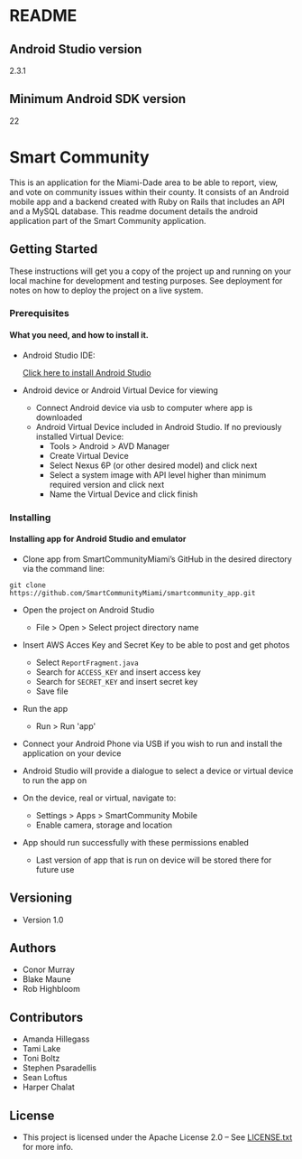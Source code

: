 # README

## Android Studio version
2.3.1

## Minimum Android SDK version
22

# Smart Community
This is an application for the Miami-Dade area to be able to report, view, and vote on community issues within their county. It consists of an Android mobile app and a backend created with Ruby on Rails that includes an API and a MySQL database. This readme document details the android application part of the Smart Community application.

## Getting Started
These instructions will get you a copy of the project up and running on your local machine for development and testing purposes. See deployment for notes on how to deploy the project on a live system.

### Prerequisites
#### What you need, and how to install it.

* Android Studio IDE:
	
	[Click here to install Android Studio](https://developer.android.com/studio/install.html)

* Android device or Android Virtual Device for viewing
  * Connect Android device via usb to computer where app is downloaded
  * Android Virtual Device included in Android Studio. If no previously installed Virtual Device:
    * Tools > Android > AVD Manager
    * Create Virtual Device
    * Select Nexus 6P (or other desired model) and click next
    * Select a system image with API level higher than minimum required version and click next
    * Name the Virtual Device and click finish

### Installing
#### Installing app for Android Studio and emulator
* Clone app from SmartCommunityMiami’s GitHub in the desired directory via the command line:

`git clone https://github.com/SmartCommunityMiami/smartcommunity_app.git`

* Open the project on Android Studio
  * File > Open > Select project directory name
  
* Insert AWS Acces Key and Secret Key to be able to post and get photos
  * Select `ReportFragment.java`
  * Search for `ACCESS_KEY` and insert access key
  * Search for `SECRET_KEY` and insert secret key
  * Save file
  
* Run the app
  * Run > Run 'app'
  
* Connect your Android Phone via USB if you wish to run and install the application on your device

* Android Studio will provide a dialogue to select a device or virtual device to run the app on

* On the device, real or virtual, navigate to:
  * Settings > Apps > SmartCommunity Mobile
  * Enable camera, storage and location 

* App should run successfully with these permissions enabled
  * Last version of app that is run on device will be stored there for future use

## Versioning
* Version 1.0

## Authors
* Conor Murray
* Blake Maune
* Rob Highbloom

## Contributors
* Amanda Hillegass
* Tami Lake
* Toni Boltz
* Stephen Psaradellis
* Sean Loftus
* Harper Chalat	

## License 
* This project is licensed under the Apache License 2.0 – See [LICENSE.txt](https://github.com/SmartCommunityMiami/smartcommunity_app/blob/master/LICENSE.txt) for more info.
